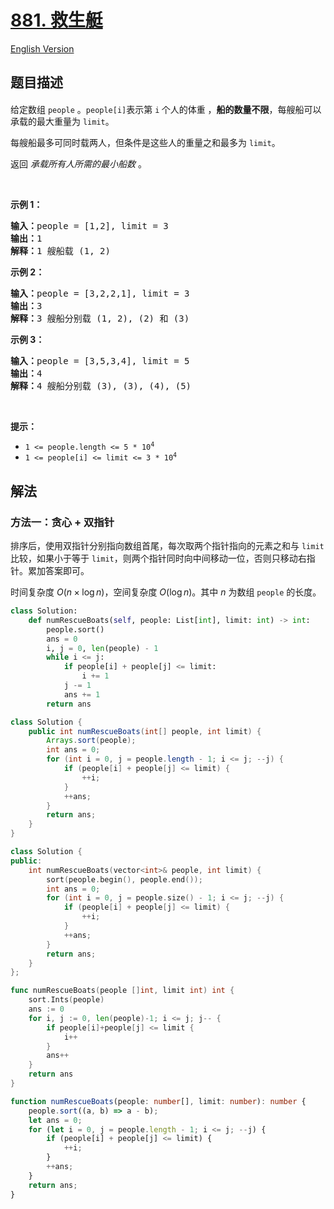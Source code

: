 # [881. 救生艇](https://leetcode.cn/problems/boats-to-save-people)

[English Version](/solution/0800-0899/0881.Boats%20to%20Save%20People/README_EN.md)

<!-- tags:贪心,数组,双指针,排序 -->

## 题目描述

<!-- 这里写题目描述 -->

<p>给定数组<meta charset="UTF-8" />&nbsp;<code>people</code>&nbsp;。<code>people[i]</code>表示第 <code>i</code><sup>&nbsp;</sup>个人的体重&nbsp;，<strong>船的数量不限</strong>，每艘船可以承载的最大重量为&nbsp;<code>limit</code>。</p>

<p>每艘船最多可同时载两人，但条件是这些人的重量之和最多为&nbsp;<code>limit</code>。</p>

<p>返回 <em>承载所有人所需的最小船数</em>&nbsp;。</p>

<p>&nbsp;</p>

<p><strong>示例 1：</strong></p>

<pre>
<strong>输入：</strong>people = [1,2], limit = 3
<strong>输出：</strong>1
<strong>解释：</strong>1 艘船载 (1, 2)
</pre>

<p><strong>示例 2：</strong></p>

<pre>
<strong>输入：</strong>people = [3,2,2,1], limit = 3
<strong>输出：</strong>3
<strong>解释：</strong>3 艘船分别载 (1, 2), (2) 和 (3)
</pre>

<p><strong>示例 3：</strong></p>

<pre>
<strong>输入：</strong>people = [3,5,3,4], limit = 5
<strong>输出：</strong>4
<strong>解释：</strong>4 艘船分别载 (3), (3), (4), (5)</pre>

<p>&nbsp;</p>

<p><strong>提示：</strong></p>

<ul>
	<li><code>1 &lt;= people.length &lt;= 5 * 10<sup>4</sup></code></li>
	<li><code>1 &lt;= people[i] &lt;= limit &lt;= 3 * 10<sup>4</sup></code></li>
</ul>

## 解法

### 方法一：贪心 + 双指针

排序后，使用双指针分别指向数组首尾，每次取两个指针指向的元素之和与 `limit` 比较，如果小于等于 `limit`，则两个指针同时向中间移动一位，否则只移动右指针。累加答案即可。

时间复杂度 $O(n \times \log n)$，空间复杂度 $O(\log n)$。其中 $n$ 为数组 `people` 的长度。

<!-- tabs:start -->

```python
class Solution:
    def numRescueBoats(self, people: List[int], limit: int) -> int:
        people.sort()
        ans = 0
        i, j = 0, len(people) - 1
        while i <= j:
            if people[i] + people[j] <= limit:
                i += 1
            j -= 1
            ans += 1
        return ans
```

```java
class Solution {
    public int numRescueBoats(int[] people, int limit) {
        Arrays.sort(people);
        int ans = 0;
        for (int i = 0, j = people.length - 1; i <= j; --j) {
            if (people[i] + people[j] <= limit) {
                ++i;
            }
            ++ans;
        }
        return ans;
    }
}
```

```cpp
class Solution {
public:
    int numRescueBoats(vector<int>& people, int limit) {
        sort(people.begin(), people.end());
        int ans = 0;
        for (int i = 0, j = people.size() - 1; i <= j; --j) {
            if (people[i] + people[j] <= limit) {
                ++i;
            }
            ++ans;
        }
        return ans;
    }
};
```

```go
func numRescueBoats(people []int, limit int) int {
	sort.Ints(people)
	ans := 0
	for i, j := 0, len(people)-1; i <= j; j-- {
		if people[i]+people[j] <= limit {
			i++
		}
		ans++
	}
	return ans
}
```

```ts
function numRescueBoats(people: number[], limit: number): number {
    people.sort((a, b) => a - b);
    let ans = 0;
    for (let i = 0, j = people.length - 1; i <= j; --j) {
        if (people[i] + people[j] <= limit) {
            ++i;
        }
        ++ans;
    }
    return ans;
}
```

<!-- tabs:end -->

<!-- end -->

